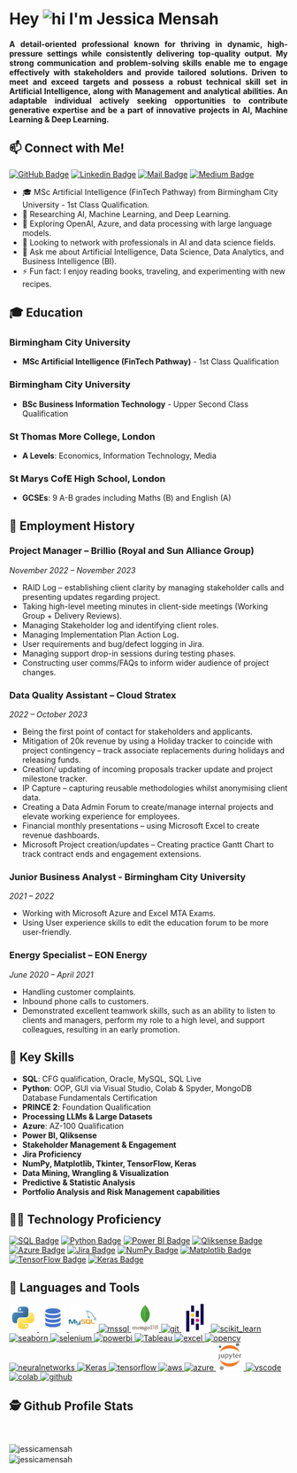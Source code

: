 # **Hey <img src="https://user-images.githubusercontent.com/1303154/88677602-1635ba80-d120-11ea-84d8-d263ba5fc3c0.gif" width="28" height="28px" alt="hi"> I'm Jessica Mensah**

#### <p align='justify'>A detail-oriented professional known for thriving in dynamic, high-pressure settings while consistently delivering top-quality output. My strong communication and problem-solving skills enable me to engage effectively with stakeholders and provide tailored solutions. Driven to meet and exceed targets and possess a robust technical skill set in Artificial Intelligence, along with Management and analytical abilities. An adaptable individual actively seeking opportunities to contribute generative expertise and be a part of innovative projects in AI, Machine Learning & Deep Learning.</p>

## **📫 Connect with Me!**
[![GitHub Badge](https://img.shields.io/badge/-jessicamensah-000000?style=flat&labelColor=000000&logo=github&logoColor=white)](https://github.com/jessicamensah/)
[![Linkedin Badge](https://img.shields.io/badge/-jessicamensah-0e76a8?style=flat&labelColor=0e76a8&logo=linkedin&logoColor=white)](https://www.linkedin.com/in/jessica-y-mensah/) 
[![Mail Badge](https://img.shields.io/badge/-jessica.mensah79@gmail.com-c0392b?style=flat&labelColor=c0392b&logo=gmail&logoColor=white)](mailto:jessica.mensah79@gmail.com)
[![Medium Badge](https://img.shields.io/badge/-jessicamensah-000000?style=flat&labelColor=000000&logo=medium&logoColor=white)](https://medium.com/@jessica.mensah79) 

- 🎓 MSc Artificial Intelligence (FinTech Pathway) from Birmingham City University - 1st Class Qualification.
- 🔭 Researching AI, Machine Learning, and Deep Learning.
- 🌱 Exploring OpenAI, Azure, and data processing with large language models.
- 🤝 Looking to network with professionals in AI and data science fields.
- 💬 Ask me about Artificial Intelligence, Data Science, Data Analytics, and Business Intelligence (BI).
- ⚡ Fun fact: I enjoy reading books, traveling, and experimenting with new recipes.

## **🎓 Education**

### **Birmingham City University**
- **MSc Artificial Intelligence (FinTech Pathway)** - 1st Class Qualification

### **Birmingham City University**
- **BSc Business Information Technology** - Upper Second Class Qualification

### **St Thomas More College, London**
- **A Levels**: Economics, Information Technology, Media 

### **St Marys CofE High School, London**
- **GCSEs**: 9 A-B grades including Maths (B) and English (A)

## **💼 Employment History**

### **Project Manager** – Brillio (Royal and Sun Alliance Group)  
*November 2022 – November 2023*  
- RAID Log – establishing client clarity by managing stakeholder calls and presenting updates regarding project. 
- Taking high-level meeting minutes in client-side meetings (Working Group + Delivery Reviews).
- Managing Stakeholder log and identifying client roles.
- Managing Implementation Plan Action Log.
- User requirements and bug/defect logging in Jira.
- Managing support drop-in sessions during testing phases.
- Constructing user comms/FAQs to inform wider audience of project changes.

### **Data Quality Assistant** – Cloud Stratex  
*2022 – October 2023*  
- Being the first point of contact for stakeholders and applicants.
- Mitigation of 20k revenue by using a Holiday tracker to coincide with project contingency – track associate replacements during holidays and releasing funds.
- Creation/ updating of incoming proposals tracker update and project milestone tracker.
- IP Capture – capturing reusable methodologies whilst anonymising client data.
- Creating a Data Admin Forum to create/manage internal projects and elevate working experience for employees.
- Financial monthly presentations – using Microsoft Excel to create revenue dashboards.
- Microsoft Project creation/updates – Creating practice Gantt Chart to track contract ends and engagement extensions.

### **Junior Business Analyst** - Birmingham City University  
*2021 – 2022*  
- Working with Microsoft Azure and Excel MTA Exams.
- Using User experience skills to edit the education forum to be more user-friendly.

### **Energy Specialist** – EON Energy  
*June 2020 – April 2021*  
- Handling customer complaints.
- Inbound phone calls to customers.
- Demonstrated excellent teamwork skills, such as an ability to listen to clients and managers, perform my role to a high level, and support colleagues, resulting in an early promotion.


## **🚀 Key Skills**

- **SQL**: CFG qualification, Oracle, MySQL, SQL Live
- **Python**: OOP, GUI via Visual Studio, Colab & Spyder, MongoDB Database Fundamentals Certification
- **PRINCE 2**: Foundation Qualification
- **Processing LLMs & Large Datasets**
- **Azure**: AZ-100 Qualification
- **Power BI, Qliksense**
- **Stakeholder Management & Engagement**
- **Jira Proficiency**
- **NumPy, Matplotlib, Tkinter, TensorFlow, Keras**
- **Data Mining, Wrangling & Visualization**
- **Predictive & Statistic Analysis**
- **Portfolio Analysis and Risk Management capabilities**


## **👨‍💻 Technology Proficiency**

[![SQL Badge](https://img.shields.io/badge/-SQL-CC2927?style=for-the-badge&labelColor=212121&logo=Microsoft%20SQL%20Server&logoColor=white)](#)
[![Python Badge](https://img.shields.io/badge/-Python-3776AB?style=for-the-badge&labelColor=212121&logo=python)](#)
[![Power BI Badge](https://img.shields.io/badge/-Power%20BI-F2C811?style=for-the-badge&labelColor=212121&logo=powerbi)](#)
[![Qliksense Badge](https://img.shields.io/badge/-Qliksense-48a842?style=for-the-badge&labelColor=212121&logo=qliksense&logoColor=white)](#)
[![Azure Badge](https://img.shields.io/badge/-Azure-0078D4?style=for-the-badge&labelColor=212121&logo=microsoftazure&logoColor=white)](#)
[![Jira Badge](https://img.shields.io/badge/-Jira-0052CC?style=for-the-badge&labelColor=212121&logo=jira&logoColor=white)](#)
[![NumPy Badge](https://img.shields.io/badge/-NumPy-013243?style=for-the-badge&labelColor=212121&logo=numpy&logoColor=white)](#)
[![Matplotlib Badge](https://img.shields.io/badge/-Matplotlib-3776AB?style=for-the-badge&labelColor=212121&logo=matplotlib&logoColor=white)](#)
[![TensorFlow Badge](https://img.shields.io/badge/-TensorFlow-FF6F00?style=for-the-badge&labelColor=212121&logo=tensorflow&logoColor=white)](#)
[![Keras Badge](https://img.shields.io/badge/-Keras-D00000?style=for-the-badge&labelColor=212121&logo=keras&logoColor=white)](#)


## **🚀 Languages and Tools**


<p align="left">
	
<a href="https://www.python.org" target="_blank" rel="noreferrer">
      <img src="https://raw.githubusercontent.com/devicons/devicon/master/icons/python/python-original.svg" alt="python" width="50"
      height="50" />
</a> <a href="https://en.wikipedia.org/wiki/SQL" target="_blank"> 
        <img src="https://raw.githubusercontent.com/github/explore/80688e429a7d4ef2fca1e82350fe8e3517d3494d/topics/sql/sql.png" alt="SQL" width="50" height="50"> 
</a> <a href="https://www.mysql.com/" target="_blank" rel="noreferrer">
      <img src="https://raw.githubusercontent.com/devicons/devicon/master/icons/mysql/mysql-original-wordmark.svg" alt="mysql"
      width="50" height="50" />
</a> <a href="https://www.microsoft.com/en-us/sql-server" target="_blank" rel="noreferrer">
      <img src="https://www.svgrepo.com/show/303229/microsoft-sql-server-logo.svg" alt="mssql" width="50" height="50" />
</a> <a href="https://www.mongodb.com/" target="_blank" rel="noreferrer">
      <img src="https://raw.githubusercontent.com/devicons/devicon/master/icons/mongodb/mongodb-original-wordmark.svg"
      alt="mongodb" width="50" height="50" />
</a> <a href="https://git-scm.com/" target="_blank">
        <img src="https://www.vectorlogo.zone/logos/git-scm/git-scm-icon.svg" alt="git" width="50" height="50"/> 
</a> <a href="https://pandas.pydata.org/" target="_blank" rel="noreferrer">
      <img src="https://raw.githubusercontent.com/devicons/devicon/2ae2a900d2f041da66e950e4d48052658d850630/icons/pandas/pandas-original.svg"
      alt="pandas" width="50" height="50" />
</a>   <a href="https://scikit-learn.org/" target="_blank" rel="noreferrer">
      <img src="https://upload.wikimedia.org/wikipedia/commons/0/05/Scikit_learn_logo_small.svg" alt="scikit_learn" width="50"
      height="50" />
</a> <a href="https://seaborn.pydata.org/" target="_blank" rel="noreferrer">
      <img src="https://seaborn.pydata.org/_images/logo-mark-lightbg.svg" alt="seaborn" width="50" height="50" />
</a> <a href="https://www.selenium.dev" target="_blank" rel="noreferrer">
      <img src="https://raw.githubusercontent.com/detain/svg-logos/780f25886640cef088af994181646db2f6b1a3f8/svg/selenium-logo.svg"
      alt="selenium" width="50" height="50" />
</a> <a href="https://powerbi.microsoft.com/" target="_blank" rel="noreferrer">
      <img src="https://user-images.githubusercontent.com/31254745/173573412-4b09f7ea-7227-464e-89b4-5f0ac1e0f138.png" alt="powerbi" width="50" height="50" />
</a> 	<a href="https://www.tableau.com/" target="_blank" rel="noreferrer">
      <img src="https://img.icons8.com/color/2x/tableau-software.png" alt="Tableau" width="50" height="50" />
    </a> 
	<a href="https://www.microsoft.com/en-us/microsoft-365/excel" target="_blank" rel="noreferrer">
      <img src="https://upload.wikimedia.org/wikipedia/commons/thumb/3/34/Microsoft_Office_Excel_%282019%E2%80%93present%29.svg/768px-Microsoft_Office_Excel_%282019%E2%80%93present%29.svg.png" alt="excel" width="50" height="50" />
    </a> <a href="https://opencv.org/" target="_blank" rel="noreferrer">
      <img src="https://www.vectorlogo.zone/logos/opencv/opencv-icon.svg" alt="opencv" width="50" height="50" />
</a> <a href="https://en.wikipedia.org/wiki/Deep_learning" target="_blank" rel="noreferrer">
      <img src="https://user-images.githubusercontent.com/31254745/159694224-853ac2f6-102e-4ff7-bcf0-54a10260bb40.png" alt="neuralnetworks" width="50" height="50" />
</a> 
</a> <a href="https://keras.io/" target="_blank" rel="noreferrer">
      <img src="https://user-images.githubusercontent.com/31254745/159694902-443d064e-f73f-44a2-b14f-aeeeb2a3777c.png" alt="Keras" width="65" height="45" />
</a> 
<a href="https://www.tensorflow.org" target="_blank" rel="noreferrer">
      <img src="https://www.vectorlogo.zone/logos/tensorflow/tensorflow-icon.svg" alt="tensorflow" width="50" height="50" />
     <a href="https://aws.amazon.com" target="_blank" rel="noreferrer">
      <img src="https://user-images.githubusercontent.com/31254745/159692512-3e6c0f5d-f3de-454e-a30a-c4d686499b11.png"
      alt="aws" width="50" height="50" />
    </a> 
    <a href="https://azure.microsoft.com/en-in/" target="_blank" rel="noreferrer">
      <img src="https://www.vectorlogo.zone/logos/microsoft_azure/microsoft_azure-icon.svg" alt="azure" width="50" height="50" />
    </a> 
    </a> <a href="https://jupyter.org/" target="_blank" rel="noreferrer">
      <img src="https://raw.githubusercontent.com/github/explore/80688e429a7d4ef2fca1e82350fe8e3517d3494d/topics/jupyter-notebook/jupyter-notebook.png" alt="jupyter" width="50" height="50" />
    </a> 	<a href="https://code.visualstudio.com/" target="_blank" rel="noreferrer">
      <img src="https://upload.wikimedia.org/wikipedia/commons/thumb/9/9a/Visual_Studio_Code_1.35_icon.svg/768px-Visual_Studio_Code_1.35_icon.svg.png" alt="vscode" width="50" height="50" />
    </a> 	<a href="https://colab.research.google.com/" target="_blank" rel="noreferrer">
      <img src="https://upload.wikimedia.org/wikipedia/commons/thumb/d/d0/Google_Colaboratory_SVG_Logo.svg/977px-Google_Colaboratory_SVG_Logo.svg.png" alt="colab" width="50" height="50" />
    </a>  	<a href="https://github.com/" target="_blank" rel="noreferrer">
      <img src="https://github.githubassets.com/images/modules/logos_page/GitHub-Mark.png" alt="github" width="50" height="50" />
    </a> 
    
 </p>   


## **🕵️ Github Profile Stats**
<span align="left">
  <img src="https://komarev.com/ghpvc/?username=jessicamensah&style=for-the-badge&color=orange" alt=""/>
</spam>
<p><img align="left" src="https://github-readme-stats.vercel.app/api?username=jessicamensah&layout=compact&theme=radical&show_icons=true&locale=en" alt="jessicamensah" width="400" /></p>

<p><img align="center" src="https://github-readme-streak-stats.herokuapp.com/?user=jessicamensah&&layout=compact&theme=radical" alt="jessicamensah" width="400" /></p>
